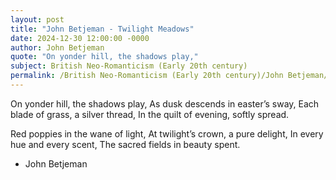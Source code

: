 ```yaml
---
layout: post
title: "John Betjeman - Twilight Meadows"
date: 2024-12-30 12:00:00 -0000
author: John Betjeman
quote: "On yonder hill, the shadows play,"
subject: British Neo-Romanticism (Early 20th century)
permalink: /British Neo-Romanticism (Early 20th century)/John Betjeman/John Betjeman - Twilight Meadows
---
```


On yonder hill, the shadows play,
As dusk descends in easter’s sway,
Each blade of grass, a silver thread,
In the quilt of evening, softly spread.

Red poppies in the wane of light,
At twilight’s crown, a pure delight,
In every hue and every scent,
The sacred fields in beauty spent.

- John Betjeman
